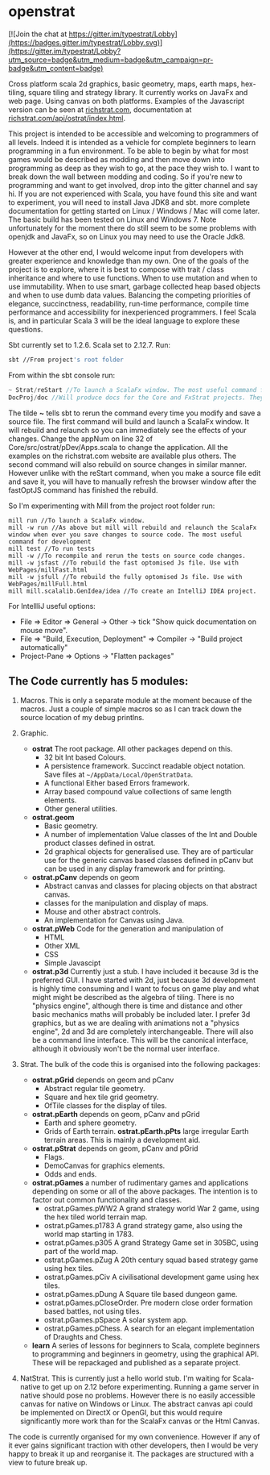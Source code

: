 # openstrat

[![Join the chat at https://gitter.im/typestrat/Lobby](https://badges.gitter.im/typestrat/Lobby.svg)](https://gitter.im/typestrat/Lobby?utm_source=badge&utm_medium=badge&utm_campaign=pr-badge&utm_content=badge)

Cross platform scala 2d graphics, basic geometry, maps, earth maps, hex-tiling, square tiling and strategy library. It currently works on JavaFx and web page. Using canvas on both platforms. Examples of the Javascript version can be seen at [richstrat.com](https://richstrat.com), documentation at [richstrat.com/api/ostrat/index.html](https://richstrat.com/api/ostrat/index.html). 

This project is intended to be accessible and welcoming to programmers of all levels. Indeed it is intended as a vehicle for complete beginners to learn programming in a fun environment. To be able to begin by what for most games would be described as modding and then move down into programming as deep as they wish to go, at the pace they wish to. I want to break down the wall between modding and coding. So if you're new to programming and want to get involved, drop into the gitter channel and say hi. If you are not experienced with Scala, you have found this site and want to experiment, you will need to install Java JDK8 and sbt. more complete documentation for getting started on Linux / Windows / Mac will come later. The basic build has been tested on Linux and Windows 7. Note unfortunately for the moment there do still seem to be some problems with openjdk and JavaFx, so on Linux you may need to use the Oracle Jdk8.

However at the other end, I would welcome input from developers with greater experience and knowledge than my own. One of the goals of the project is to explore, where it is best to compose with trait / class inheritance and where to use functions. When to use mutation and when to use immutability. When to use smart, garbage collected heap based objects and when to use dumb data values. Balancing the competing priorities of elegance, succinctness, readability, run-time performance, compile time performance and accessibility for inexperienced programmers. I feel Scala is, and in particular Scala 3 will be the ideal language to explore these questions.

Sbt currently set to 1.2.6. Scala set to 2.12.7. Run:

```bash
sbt //From project's root folder
```

From within the sbt console run:

```sbt
~ Strat/reStart //To launch a ScalaFx window. The most useful command for development
DocProj/doc //Will produce docs for the Core and FxStrat projects. They can be found in DocProj/target/scala-2.12/api
```

The tilde **~** tells sbt to rerun the command every time you modify and save a source file. The first command will build and launch a ScalaFx window. It will rebuild and relaunch so you can immediately see the effects of your changes. Change the appNum on line 32 of Core/src/ostrat/pDev/Apps.scala to change the application. All the examples on the richstrat.com website are available plus others. The second command will also rebuild on source changes in similar manner. However unlike with the reStart command, when you make a source file edit and save it, you will have to manually refresh the browser window after the fastOptJS command has finished the rebuild.

So I'm experimenting with Mill from the project root folder run:

```
mill run //To launch a ScalaFx window.
mill -w run //As above but mill will rebuild and relaunch the ScalaFx window when ever you save changes to source code. The most useful command for development
mill test //To run tests
mill -w //To recompile and rerun the tests on source code changes.
mill -w jsfast //To rebuild the fast optomised Js file. Use with WebPages/millFast.html
mill -w jsfull //To rebuild the fully optomised Js file. Use with WebPages/millFull.html
mill mill.scalalib.GenIdea/idea //To create an IntelliJ IDEA project.
```
For IntellliJ useful options:
* File => Editor => General -> Other -> tick "Show quick documentation on mouse move".
* File => "Build, Execution, Deployment" => Compiler -> "Build project automatically"
* Project-Pane => Options -> "Flatten packages"
## The Code currently has 5 modules:

1. Macros. This is only a separate module at the moment because of the macros. Just a couple of simple macros so as I can track down the source location of my debug printlns.

2. Graphic.
   - **ostrat** The root package. All other packages depend on this.     
     * 32 bit Int based Colours.
     * A persistence framework. Succinct readable object notation. Save files at `~/AppData/Local/OpenStratData`.
     * A functional Either based Errors framework.
     * Array based compound value collections of same length elements.
     * Other general utilities.
   - **ostrat.geom**
     * Basic  geometry.
     * A number of implementation Value classes of the Int and Double product classes defined in ostrat.
     * 2d graphical objects for generalised use. They are of particular use for the generic canvas based classes defined in pCanv but can be used in any display framework and for printing.     
   - **ostrat.pCanv** depends on geom
     * Abstract canvas and classes for placing objects on that abstract canvas.
     * classes for the manipulation and display of maps.
     * Mouse and other abstract controls.
     * An implementation for Canvas using Java. 
   - **ostrat.pWeb** Code for the generation and manipulation of
     * HTML
     * Other XML
     * CSS
     * Simple Javascipt
   - **ostrat.p3d** Currently just a stub. I have included it because 3d is the preferred GUI. I have started with 2d, just because 3d development is highly time consuming and I want to focus on game play and what might might be described as the algebra of tiling. There is no "physics engine", although there is time and distance and other basic mechanics maths will probably be included later. I prefer 3d graphics, but as we are dealing with animations not a "physics engine", 2d and 3d are completely interchangeable.  There will also be a command line interface. This will be the canonical interface, although it obviously won't be the normal user interface.

3. Strat. The bulk of the code this is organised into the following packages:   
   - **ostrat.pGrid** depends on geom and pCanv
     * Abstract regular tile geometry.
     * Square and hex tile grid geometry.
     * OfTile classes for the display of tiles.
   - **ostrat.pEarth** depends on geom, pCanv and pGrid
     * Earth and sphere geometry.
     * Grids of Earth terrain.
     **ostrat.pEarth.pPts** large irregular Earth terrain areas. This is mainly a development aid.
   - **ostrat.pStrat** depends on geom, pCanv and pGrid
     * Flags.
     * DemoCanvas for graphics elements.
     * Odds and ends.
   - **ostrat.pGames** a number of rudimentary games and applications depending on some or all of the above packages. The intention is to factor out common functionality and classes.
     * ostrat.pGames.pWW2 A grand strategy world War 2 game, using the hex tiled world terrain map. 
     * ostrat.pGames.p1783 A grand strategy game, also using the world map starting in 1783.
     * ostrat.pGames.p305 A grand Strategy Game set in 305BC, using part of the world map.
     * ostrat.pGames.pZug A 20th century squad based strategy game using hex tiles.
     * ostrat.pGames.pCiv A civilisational development game using hex tiles.
     * ostrat.pGames.pDung A Square tile based dungeon game.
     * ostrat.pGames.pCloseOrder. Pre modern close order formation based battles, not using tiles.
     * ostrat.pGames.pSpace A solar system app.
     * ostrat.pGames.pChess. A search for an elegant implementation of Draughts and Chess.
   - **learn** A series of lessons for beginners to Scala, complete beginners to programming and beginners in geometry, using the graphical API. These will be repackaged and published as a separate project.
   
4. NatStrat. This is currently just a hello world stub. I'm waiting for Scala-native to get up on 2.12 before experimenting. Running a game server in native should pose no problems. However there is no easily accessible canvas for native on Windows or Linux. The abstract canvas api could be implemented on DirectX or OpenGl, but this would require significantly more work than for the ScalaFx canvas or the Html Canvas.

The code is currently organised for my own convenience. However if any of it ever gains significant traction with other developers, then I would be very happy to break it up and reorganise it. The packages are structured with a view to future break up.
